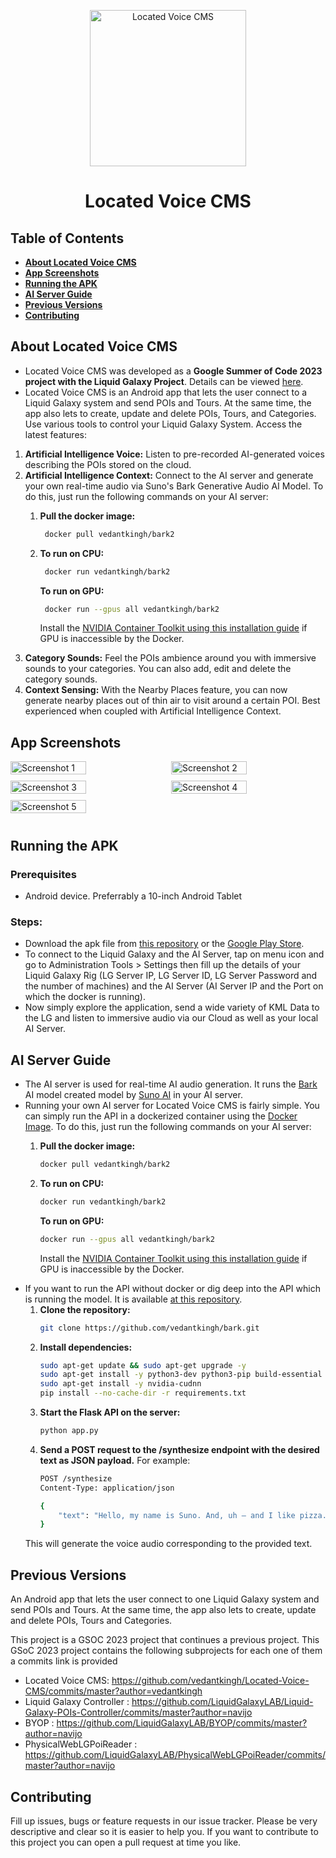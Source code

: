 <p align="center">
  <img alt="Located Voice CMS" src="https://github.com/vedantkingh/Located-Voice-CMS/blob/master/assets/ReadMeContent/lvc-logo.png?raw=true" height="250px">
</p>  
<h1 align="center"> Located Voice CMS </h1>

## Table of Contents

- **[About Located Voice CMS](#about-located-voice-cms)**
- **[App Screenshots](#app-screenshots)**
- **[Running the APK](#running-the-apk)**
- **[AI Server Guide](#ai-server-guide)**
- **[Previous Versions](#previous-versions)**
- **[Contributing](#contributing)**


## About Located Voice CMS

* Located Voice CMS was developed as a **Google Summer of Code 2023 project with the Liquid Galaxy Project**. Details can be viewed [here](https://summerofcode.withgoogle.com/programs/2023/projects/n3hWZbED).
* Located Voice CMS is an Android app that lets the user connect to a Liquid Galaxy system and send POIs and Tours. At the same time, the app also lets to create, update and delete POIs, Tours, and Categories. Use various tools to control your Liquid Galaxy System.
Access the latest features:
1. **Artificial Intelligence Voice:** Listen to pre-recorded AI-generated voices describing the POIs stored on the cloud.
2. **Artificial Intelligence Context:** Connect to the AI server and generate your own real-time audio via Suno's Bark Generative Audio AI Model. To do this, just run the following commands on your AI server:
    1. **Pull the docker image:**
       ```bash
    	docker pull vedantkingh/bark2
       ```
    2. **To run on CPU:**
       ```bash
  		docker run vedantkingh/bark2
       ```
  
       **To run on GPU:**
       ```bash
  		docker run --gpus all vedantkingh/bark2 
       ```
       Install the [NVIDIA Container Toolkit using this installation guide](https://docs.nvidia.com/datacenter/cloud-native/container-toolkit/latest/install-guide.html) if GPU is inaccessible by the Docker.
4. **Category Sounds:** Feel the POIs ambience around you with immersive sounds to your categories. You can also add, edit and delete the category sounds.
5. **Context Sensing:** With the Nearby Places feature, you can now generate nearby places out of thin air to visit around a certain POI. Best experienced when coupled with Artificial Intelligence Context.

## App Screenshots

<div style="display: flex; justify-content: space-between; flex-wrap: wrap;">
    <img src="https://github.com/vedantkingh/Located-Voice-CMS/assets/123883929/f7f5374b-3212-4a85-be3f-ee314c311f1a" alt="Screenshot 1" style="width: 49%; margin-right: 1%; margin-bottom: 10px;">
    <img src="https://github.com/vedantkingh/Located-Voice-CMS/assets/123883929/af97b383-e6ad-43aa-a8fd-643d5c81d2f2" alt="Screenshot 2" style="width: 49%; margin-left: 1%; margin-bottom: 10px;">
    <img src="https://github.com/vedantkingh/Located-Voice-CMS/assets/123883929/c711b3dc-1f90-4868-a46f-ecc3f67091f0" alt="Screenshot 3" style="width: 49%; margin-right: 1%; margin-bottom: 10px;">
    <img src="https://github.com/vedantkingh/Located-Voice-CMS/assets/123883929/99f0087b-d922-44f2-b8fc-fc4693043535" alt="Screenshot 4" style="width: 49%; margin-left: 1%; margin-bottom: 10px;">
    <img src="https://github.com/vedantkingh/Located-Voice-CMS/assets/123883929/4404aba5-ddf2-40a8-ab41-9b80d79da639" alt="Screenshot 5" style="width: 49%; margin-right: 1%; margin-bottom: 10px;">
</div>


## Running the APK

### Prerequisites

* Android device. Preferrably a 10-inch Android Tablet

### Steps:

* Download the apk file from [this repository](https://github.com/vedantkingh/Located-Voice-CMS/raw/master/app/release/app-release.apk) or the [Google Play Store]().
* To connect to the Liquid Galaxy and the AI Server, tap on menu icon and go to Administration Tools > Settings then fill up the details of your Liquid Galaxy Rig (LG Server IP, LG Server ID, LG Server Password and the number of machines) and the AI Server (AI Server IP and the Port on which the docker is running).
* Now simply explore the application, send a wide variety of KML Data to the LG and listen to immersive audio via our Cloud as well as your local AI Server. 

## AI Server Guide

- The AI server is used for real-time AI audio generation. It runs the [Bark](https://github.com/suno-ai/bark) AI model created model by [Suno AI](https://www.suno.ai/) in your AI server.
- Running your own AI server for Located Voice CMS is fairly simple. You can simply run the API in a dockerized container using the [Docker Image](https://hub.docker.com/repository/docker/vedantkingh/bark2/general). To do this, just run the following commands on your AI server:
    1. **Pull the docker image:**
       ```bash
       docker pull vedantkingh/bark2
       ```
    2. **To run on CPU:**
       ```bash
  	   docker run vedantkingh/bark2
       ```
  
       **To run on GPU:**
       ```bash
       docker run --gpus all vedantkingh/bark2 
       ```
       Install the [NVIDIA Container Toolkit using this installation guide](https://docs.nvidia.com/datacenter/cloud-native/container-toolkit/latest/install-guide.html) if GPU is inaccessible by the Docker.
- If you want to run the API without docker or dig deep into the API which is running the model. It is available [at this repository](https://github.com/vedantkingh/bark).
    1. **Clone the repository:**
         ```bash
  		git clone https://github.com/vedantkingh/bark.git
         ```
    2. **Install dependencies:**
       ```bash
  	   sudo apt-get update && sudo apt-get upgrade -y
       sudo apt-get install -y python3-dev python3-pip build-essential sox libsox-fmt-mp3
       sudo apt-get install -y nvidia-cudnn
       pip install --no-cache-dir -r requirements.txt
       ```
    3. **Start the Flask API on the server:**
        ```bash
        python app.py
        ```
    4. **Send a POST request to the /synthesize endpoint with the desired text as JSON payload.** For example:
        ```bash
        POST /synthesize
        Content-Type: application/json
        
        {
            "text": "Hello, my name is Suno. And, uh — and I like pizza. [laughs] But I also have other interests such as playing tic tac toe."
        }
        ```
    This will generate the voice audio corresponding to the provided text.

## Previous Versions
An Android app that lets the user connect to one Liquid Galaxy system and send POIs and Tours. At the same time, the app also lets to create, update and delete POIs, Tours and Categories.

This project is a GSOC 2023 project that continues a previous project.
This GSoC 2023 project contains the following subprojects for each one of them a commits link is provided

* Located Voice CMS: https://github.com/vedantkingh/Located-Voice-CMS/commits/master?author=vedantkingh
* Liquid Galaxy Controller : https://github.com/LiquidGalaxyLAB/Liquid-Galaxy-POIs-Controller/commits/master?author=navijo
* BYOP : https://github.com/LiquidGalaxyLAB/BYOP/commits/master?author=navijo
* PhysicalWebLGPoiReader : https://github.com/LiquidGalaxyLAB/PhysicalWebLGPoiReader/commits/master?author=navijo

## Contributing 

Fill up issues, bugs or feature requests in our issue tracker. Please be very descriptive and clear so it is easier to help you.
If you want to contribute to this project you can open a pull request at time you like. 
